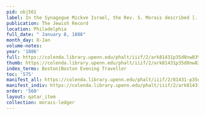```yaml
---
pid: obj561
label: In the Synagogue Mickve Israel, the Rev. S. Morais described [...].
publication: The Jewish Record
location: Philadelphia
full_date: " January 8, 1886"
month_day: 8-Jan
volume-notes:
year: '1886'
full: https://colenda.library.upenn.edu/phalt/iiif/2/ark81431p35d8nw83%2FSHA256E-s7582591--1b7c9190d73f828f63961737b56cab0002351b54e65c09e167866b7112d65f2b.jpeg/full/3500,/0/default.jpg
thumb: https://colenda.library.upenn.edu/phalt/iiif/2/ark81431p35d8nw83%2FSHA256E-s7582591--1b7c9190d73f828f63961737b56cab0002351b54e65c09e167866b7112d65f2b.jpeg/full/!200,200/0/default.jpg
index_terms: Boston|Boston Evening Traveller
toc: '575'
manifest_all: https://colenda.library.upenn.edu/phalt/iiif/2/81431-p35d8nw83/manifest
manifest_indiv: https://colenda.library.upenn.edu/phalt/iiif/2/ark81431p35d8nw83%2FSHA256E-s7582591--1b7c9190d73f828f63961737b56cab0002351b54e65c09e167866b7112d65f2b.jpeg
order: '560'
layout: qatar_item
collection: morais-ledger
---
```

